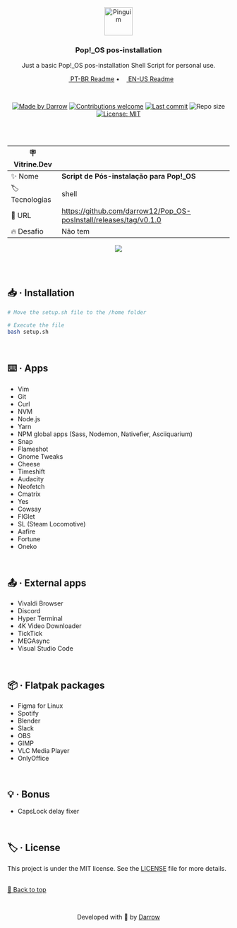 <div align="center" id="top">
  <!-- Logo & Basic info project -->
  <a href="https://github.com/darrow12/Pop_OS-posInstall/releases/tag/v0.1.0">
    <img src="https://github.com/darrow12/Pop_OS-posInstall/blob/main/.github/logo.png" alt="Pinguim" height="64"/>
  </a>
  
  <h3>Pop!_OS pos-installation</h3>
  <p>Just a basic Pop!_OS pos-installation Shell Script for personal use.</p>

  <!-- Readme languages -->
  <p>
    <a href="README-pt.md"><img src="https://github.com/darrow12/Pop_OS-posInstall/blob/main/.github/br.png" height="12"> PT-BR Readme</a> 
    • 
    <a href="README.md"><img src="https://github.com/darrow12/Pop_OS-posInstall/blob/main/.github/us.png" height="12"> EN-US Readme</a>
  </p>
  
  <br>
  
  <!-- Badges-->
  [![Made by Darrow](https://img.shields.io/badge/Made%20by-Darrow-6ACAD8?logo=github)](https://github.com/darrow12)
  [![Contributions welcome](https://img.shields.io/badge/Contributions-welcome-6ACAD8)](https://github.com/darrow12/Pop_OS-posInstall/pulls)
  [![Last commit](https://img.shields.io/github/last-commit/darrow12/Pop_OS-posInstall?color=6ACAD8&label=Last%20commit)](https://github.com/darrow12/Pop_OS-posInstall/commits/main)
  ![Repo size](https://img.shields.io/github/repo-size/darrow12/Pop_OS-posInstall?color=6ACAD8&label=Repo%20size)
  [![License: MIT](https://img.shields.io/github/license/darrow12/Pop_OS-posInstall?color=6ACAD8&label=License&labelColor=5a5a5a)](https://github.com/darrow12/Pop_OS-posInstall/blob/main/LICENSE)

<br>
<br>


| :placard: Vitrine.Dev |     |
| -------------  | --- |
| :sparkles: Nome        | **Script de Pós-instalação para Pop!_OS**
| :label: Tecnologias | shell
| :rocket: URL         | https://github.com/darrow12/Pop_OS-posInstall/releases/tag/v0.1.0
| :fire: Desafio     | Não tem

<!-- Inserir imagem com a #vitrinedev ao final do link -->
![](https://raw.githubusercontent.com/darrow12/Pop_OS-posInstall/main/.github/banner.png#vitrinedev)
</div>


<br>
<br>

## 📥 · Installation
```bash
# Move the setup.sh file to the /home folder

# Execute the file
bash setup.sh
```
<br>



## ⌨️ · Apps

- Vim
- Git
- Curl
- NVM
- Node.js
- Yarn
- NPM global apps (Sass, Nodemon, Nativefier, Asciiquarium)
- Snap
- Flameshot
- Gnome Tweaks
- Cheese
- Timeshift
- Audacity
- Neofetch
- Cmatrix
- Yes
- Cowsay
- FIGlet
- SL (Steam Locomotive)
- Aafire
- Fortune
- Oneko
<br>

## 📤 · External apps

- Vivaldi Browser
- Discord
- Hyper Terminal
- 4K Video Downloader
- TickTick
- MEGAsync
- Visual Studio Code
<br>

## 📦 · Flatpak packages

- Figma for Linux
- Spotify
- Blender
- Slack
- OBS
- GIMP
- VLC Media Player
- OnlyOffice
<br>

## 💡 · Bonus

- CapsLock delay fixer
<br>

## 🏷️ · License

This project is under the MIT license. See the <a href="https://github.com/darrow12/Pop_OS-posInstal/blob/main/LICENSE">LICENSE</a> file for more details.
<br>
<br>

<a href='#top'>🔼 Back to top</a>

<br>

<p align="center">Developed with 💙 by <a href="https://github.com/darrow12">Darrow</a></p>
